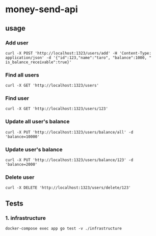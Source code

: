 # money-send-api

## usage

### Add user
```
curl -X POST 'http://localhost:1323/users/add' -H 'Content-Type: application/json' -d '{"id":123,"name":"taro", "balance":1000, "
is_balance_receivable":true}'
```

### Find all users
```
curl -X GET 'http://localhost:1323/users'
```

### Find user
```
curl -X GET 'http://localhost:1323/users/123'
```

### Update all user's balance
```
curl -X PUT 'http://localhost:1323/users/balance/all' -d 'balance=10000'
```

### Update user's balance
```
curl -X PUT 'http://localhost:1323/users/balance/123' -d 'balance=2000'
```

### Delete user
```
curl -X DELETE 'http://localhost:1323/users/delete/123'
```

## Tests

### 1. infrastructure
```
docker-compose exec app go test -v ./infrastructure
```